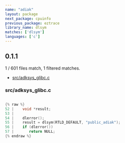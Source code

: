 ```yaml
---
name: "adiak"
layout: package
next_package: cpuinfo
previous_package: eztrace
library_name: dlsym
matches: ['dlsym']
languages: ['c']
---
```

## 0.1.1
1 / 601 files match, 1 filtered matches.

 - [src/adksys_glibc.c](#srcadksys_glibcc)

### src/adksys_glibc.c

```c

{% raw %}
52 |    void *result;
53 |    
54 |    dlerror();
55 |    result = dlsym(RTLD_DEFAULT, "public_adiak");
56 |    if (dlerror())
57 |       return NULL;
{% endraw %}

```
